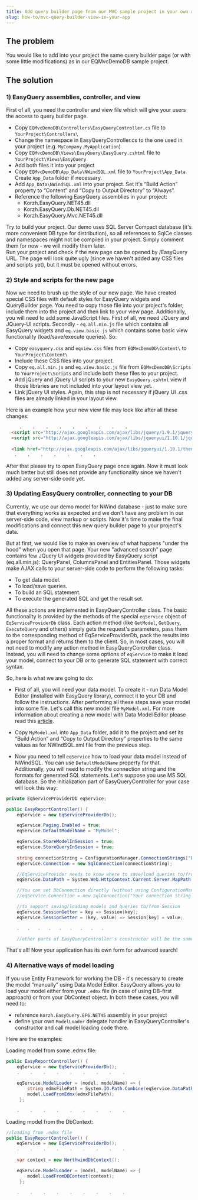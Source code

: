 ```yaml
---
title: Add query builder page from our MVC sample project in your own app
slug: how-to/mvc-query-builder-view-in-your-app
---
```



## The problem

You would like to add into your project the same query builder page (or with some little modifications) as in our EQMvcDemoDB sample project.

## The solution

### 1) EasyQuery assemblies, controller, and view

First of all, you need the controller and view file which will give your users the access to query builder page.

* Copy `EQMvcDemoDB\Controllers\EasyQueryController.cs` file to `YourProject\Controllers\`
* Change the namespace in EasyQueryController.cs to the one used in your project (e.g. `MyCompany.MyApplication`)
* Copy `EQMvcDemoDB\Views\EasyQuery\EasyQuery.cshtml` file to `YourProject\Views\EasyQuery`
* Add both files it into your project 
* Copy `EQMvcDemoDB\App_Data\NWindSQL.xml` file to `YourProject\App_Data`. Create `App_Data` folder if necessary.
* Add `App_Data\NWindSQL.xml` into your project. Set it's “Build Action” property to “Content” and “Copy to Output Directory” to “Always”.
* Reference the following EasyQuery assemblies in your project:
   * Korzh.EasyQuery.NET45.dll
   * Korzh.EasyQuery.Db.NET45.dll
   * Korzh.EasyQuery.Mvc.NET45.dll

Try to build your project. Our demo uses SQL Server Compact database (it's more convenient DB type for distribution), so all references to SqlCe classes and namespaces might not be compiled in your project. Simply comment them for now - we will modify them later.   
Run your project and check if the new page can be opened by /EasyQuery URL. The page will look quite ugly (since we haven't added any CSS files and scripts yet), but it must be opened without errors.

### 2) Style and scripts for the new page

Now we need to brush up the style of our new page. We have created special CSS files with default styles for EasyQuery widgets and QueryBuilder page. You need to copy those file into your project's folder, include them into the project and then link to your view page. Additionally, you will need to add some JavaScript files. First of all, we need JQuery and JQuery-UI scripts. Secondly - `eq.all.min.js` file which contains all EasyQuery widgets and `eq.view.basic.js` which contains some basic view functionality (load/save/execute queries). 
So:

* Copy `easyquery.css` and `eqview.css` files from `EQMvcDemoDb\Content\` to `YourProject\Content\`
* Include these CSS files into your project.
* Copy `eq.all.min.js` and `eq.view.basic.js` file from `EQMvcDemoDB\Scripts` to `YourProject\Scripts` and include both these files to your project.
* Add jQuery and jQuery UI scripts to your new `EasyQuery.cshtml` view if those libraries are not included into your layout view yet.
* Link jQuery UI styles. Again, this step is not necessary if jQuery UI .css files are already linked in your layout view.

Here is an example how your new view file may look like after all these changes:

```html
     .    .    .    .    .    .    .    .    .
  <script src="http://ajax.googleapis.com/ajax/libs/jquery/1.9.1/jquery.min.js"></script>
  <script src="http://ajax.googleapis.com/ajax/libs/jqueryui/1.10.1/jquery-ui.min.js"></script>
 
  <link href="http://ajax.googleapis.com/ajax/libs/jqueryui/1.10.1/themes/base/minified/jquery-ui.min.css" rel="stylesheet" type="text/css" />
   .    .    .    .    .    .    .
```
After that please try to open EasyQuery page once again. Now it must look much better but still does not provide any functionality since we haven't added any server-side code yet.

### 3) Updating EasyQuery controller, connecting to your DB
Currently, we use our demo model for NWind database - just to make sure that everything works as expected and we don't have any problem in our server-side code, view markup or scripts. Now it's time to make the final modifications and connect this new query builder page to your project's data.

But at first, we would like to make an overview of what happens "under the hood" when you open that page.
Your new "advanced search" page contains few JQuery UI widgets provided by EasyQuery script (eq.all.min.js): QueryPanel, ColumnsPanel and EntitiesPanel. Those widgets make AJAX calls to your server-side code to perform the following tasks:

* To get data model.
* To load/save queries.
* To build an SQL statement.
* To execute the generated SQL and get the result set.

All these actions are implemented in EasyQueryController class. The basic functionality is provided by the methods of the special `eqService` object of `EqServiceProviderDb` class. Each action method (like `GetModel`, `GetQuery`, `ExecuteQuery` and others) simply gets the request's parameters, pass them to the corresponding method of EqServiceProviderDb, pack the results into a proper format and returns them to the client.
So, in most cases, you will not need to modify any action method in EasyQueryController class. Instead, you will need to change some options of `eqService` to make it load your model, connect to your DB or to generate SQL statement with correct syntax.

So, here is what we are going to do:

 * First of all, you will need your data model. To create it - run Data Model Editor (installed with EasyQuery library), connect it to your DB and follow the instructions. After performing all these steps save your model into some file. Let's call this new model file `MyModel.xml`. For more information about creating a new model with Data Model Editor please read this [article](/https://korzh.com/easyquery/docs/getting-started/new-data-model).

 * Copy `MyModel.xml` into `App_Data` folder, add it to the project and set its “Build Action” and “Copy to Output Directory” properties to the same values as for NWindSQL.xml file from the previous step.

* Now you need to tell `eqService` how to load your data model instead of NWindSQL. You can use `DefaultModelName` property for that. Additionally, you will need to modify the connection string and the formats for generated SQL statements. Let's suppose you use MS SQL database. So the initialization part of EasyQueryController for your case will look this way:

```c#
private EqServiceProviderDb eqService;

public EasyReportController() {
    eqService = new EqServiceProviderDb();

    eqService.Paging.Enabled = true;
    eqService.DefaultModelName = "MyModel";

    eqService.StoreModelInSession = true;
    eqService.StoreQueryInSession = true;
            
    string connectionString = ConfigurationManager.ConnectionStrings["Default"].ConnectionString;
    eqService.Connection = new SqlConnection(connectionString);

    //EqServiceProvider needs to know where to save/load queries to/from
    eqService.DataPath = System.Web.HttpContext.Current.Server.MapPath("~/App_Data");   

    //You can set DbConnection directly (without using ConfigurationManager)
    //eqService.Connection = new SqlConnection("Your connection string goes here");

    //to support saving/loading models and queries to/from Session 
    eqService.SessionGetter = key => Session[key];
    eqService.SessionSetter = (key, value) => Session[key] = value;

    .   .   .   .   .   .   .   .   .

    //other parts of EasyQueryController's constructor will be the same as in original file
```

That's all! Now your application has its own form for advanced search!

### 4) Alternative ways of model loading
If you use Entity Framework for working the DB - it's  necessary to create the model “manually” using Data Model Editor. EasyQuery allows you to load your model either from your `.edmx` file (in case of using DB-first approach) or from your DbContext object.
In both these cases, you will need to:
 *  reference `Korzh.EasyQuery.EF6.NET45` assembly in your project 
 *  define your own `ModelLoader` delegate handler in EasyQueryController's constructor and call model loading code there.   

Here are the examples:

Loading model from some .edmx file: 
```c#
public EasyReportController() {
    eqService = new EqServiceProviderDb();
    .    .    .    .    .    .    .    .    .
    
    eqService.ModelLoader = (model, modelName) => {
        string edmxFilePath = System.IO.Path.Combine(eqService.DataPath, "MyModel.edmx");
        model.LoadFromEdmx(edmxFilePath);   
     }; 

    .    .    .    .    .    .    .    .    .

```

Loading model from the DbContext: 
```c#
//loading from .edmx file
public EasyReportController() {
    eqService = new EqServiceProviderDb();
    .    .    .    .    .    .    .    .    .
    
    var context = new NorthwindDbContext();

    eqService.ModelLoader = (model, modelName) => {
        model.LoadFromDBContext(context);   
     }; 

    .    .    .    .    .    .    .    .    .

```